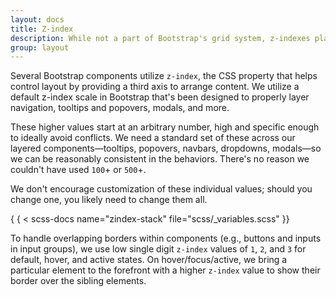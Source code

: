 ```yaml
---
layout: docs
title: Z-index
description: While not a part of Bootstrap's grid system, z-indexes play an important part in how our components overlay and interact with one another.
group: layout
---
```


Several Bootstrap components utilize `z-index`, the CSS property that helps
control layout by providing a third axis to arrange content. We utilize a
default z-index scale in Bootstrap that's been designed to properly layer
navigation, tooltips and popovers, modals, and more.

These higher values start at an arbitrary number, high and specific enough to
ideally avoid conflicts. We need a standard set of these across our layered
components—tooltips, popovers, navbars, dropdowns, modals—so we can be
reasonably consistent in the behaviors. There's no reason we couldn't have used
`100`+ or `500`+.

We don't encourage customization of these individual values; should you change
one, you likely need to change them all.

{ { < scss-docs name="zindex-stack" file="scss/_variables.scss" }}

To handle overlapping borders within components (e.g., buttons and inputs in
input groups), we use low single digit `z-index` values of `1`, `2`, and `3` for
default, hover, and active states. On hover/focus/active, we bring a particular
element to the forefront with a higher `z-index` value to show their border over
the sibling elements.

